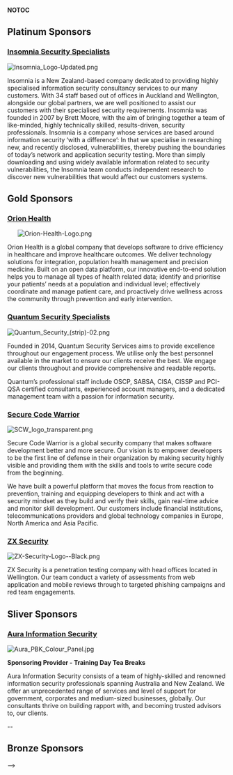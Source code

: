 __NOTOC__

## Platinum Sponsors

### [Insomnia Security Specialists](https://www.insomniasec.com)

![Insomnia_Logo-Updated.png](Insomnia_Logo-Updated.png
"Insomnia_Logo-Updated.png")

Insomnia is a New Zealand-based company dedicated to providing highly
specialised information security consultancy services to our many
customers. With 34 staff based out of offices in Auckland and
Wellington, alongside our global partners, we are well positioned to
assist our customers with their specialised security requirements.
Insomnia was founded in 2007 by Brett Moore, with the aim of bringing
together a team of like-minded, highly technically skilled,
results-driven, security professionals. Insomnia is a company whose
services are based around information security ‘with a difference’: In
that we specialise in researching new, and recently disclosed,
vulnerabilities, thereby pushing the boundaries of today’s network and
application security testing. More than simply downloading and using
widely available information related to security vulnerabilities, the
Insomnia team conducts independent research to discover new
vulnerabilities that would affect our customers systems.

## Gold Sponsors

### [Orion Health](https://www.orionhealth.com)

      ![Orion-Health-Logo.png](Orion-Health-Logo.png
"Orion-Health-Logo.png")

Orion Health is a global company that develops software to drive
efficiency in healthcare and improve healthcare outcomes. We deliver
technology solutions for integration, population health management and
precision medicine. Built on an open data platform, our innovative
end-to-end solution helps you to manage all types of health related
data; identify and prioritise your patients’ needs at a population and
individual level; effectively coordinate and manage patient care, and
proactively drive wellness across the community through prevention and
early intervention.

### [Quantum Security Specialists](https://www.quantumsecurity.co.nz)

![Quantum_Security_(strip)-02.png](Quantum_Security_\(strip\)-02.png
"Quantum_Security_(strip)-02.png")

Founded in 2014, Quantum Security Services aims to provide excellence
throughout our engagement process. We utilise only the best personnel
available in the market to ensure our clients receive the best. We
engage our clients throughout and provide comprehensive and readable
reports.

Quantum’s professional staff include OSCP, SABSA, CISA, CISSP and
PCI-QSA certified consultants, experienced account managers, and a
dedicated management team with a passion for information security.

### [Secure Code Warrior](https://securecodewarrior.com/)

![SCW_logo_transparent.png](SCW_logo_transparent.png
"SCW_logo_transparent.png")

Secure Code Warrior is a global security company that makes software
development better and more secure. Our vision is to empower developers
to be the first line of defense in their organization by making security
highly visible and providing them with the skills and tools to write
secure code from the beginning.

We have built a powerful platform that moves the focus from reaction to
prevention, training and equipping developers to think and act with a
security mindset as they build and verify their skills, gain real-time
advice and monitor skill development. Our customers include financial
institutions, telecommunications providers and global technology
companies in Europe, North America and Asia Pacific.

### [ZX Security](https://zxsecurity.co.nz/)

![ZX-Security-Logo--Black.png](ZX-Security-Logo--Black.png
"ZX-Security-Logo--Black.png")

ZX Security is a penetration testing company with head offices located
in Wellington. Our team conduct a variety of assessments from web
application and mobile reviews through to targeted phishing campaigns
and red team engagements.

## Sliver Sponsors

### [Aura Information Security](https://www.aurainfosec.com)

![Aura_PBK_Colour_Panel.jpg](Aura_PBK_Colour_Panel.jpg
"Aura_PBK_Colour_Panel.jpg")

**Sponsoring Provider - Training Day Tea Breaks**

Aura Information Security consists of a team of highly-skilled and
renowned information security professionals spanning Australia and New
Zealand. We offer an unprecedented range of services and level of
support for government, corporates and medium-sized businesses,
globally. Our consultants thrive on building rapport with, and becoming
trusted advisors to, our clients.

\--

## Bronze Sponsors

\--\>